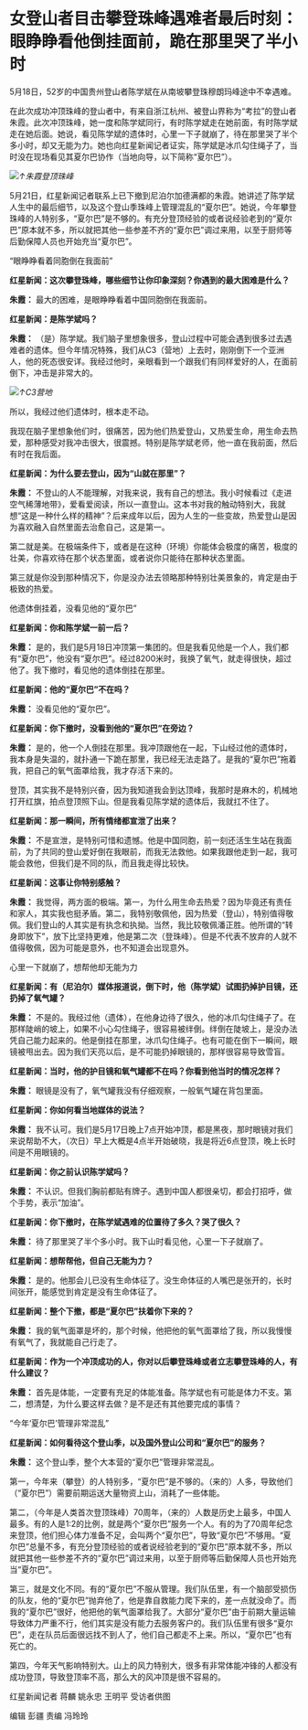 # 女登山者目击攀登珠峰遇难者最后时刻：眼睁睁看他倒挂面前，跪在那里哭了半小时

5月18日，52岁的中国贵州登山者陈学斌在从南坡攀登珠穆朗玛峰途中不幸遇难。

在此次成功冲顶珠峰的登山者中，有来自浙江杭州、被登山界称为“考拉”的登山者朱霞。此次冲顶珠峰，她一度和陈学斌同行，有时陈学斌走在她前面，有时陈学斌走在她后面。她说，看见陈学斌的遗体时，心里一下子就崩了，待在那里哭了半个多小时，却又无能为力。她也向红星新闻记者证实，陈学斌是冰爪勾住绳子了，当时没在现场看见其夏尔巴协作（当地向导，以下简称“夏尔巴”）。

![](https://inews.gtimg.com/om_bt/O3To0yCO2lbiXo2deiGzMUMnpyEDR_4050DKoiAcyvb5UAA/1000)_↑朱霞登顶珠峰_

5月21日，红星新闻记者联系上已下撤到尼泊尔加德满都的朱霞。她讲述了陈学斌人生中的最后细节，以及这个登山季珠峰上管理混乱的“夏尔巴”。她说，今年攀登珠峰的人特别多，“夏尔巴”是不够的。有充分登顶经验的或者说经验老到的“夏尔巴”原本就不多，所以就把其他一些参差不齐的“夏尔巴”调过来用，以至于厨师等后勤保障人员也开始充当“夏尔巴”。

“眼睁睁看着同胞倒在我面前”

**红星新闻：这次攀登珠峰，哪些细节让你印象深刻？你遇到的最大困难是什么？**

**朱霞：** 最大的困难，是眼睁睁看着中国同胞倒在我面前。

**红星新闻：是陈学斌吗？**

**朱霞：**
（是）陈学斌。我们脑子里想象很多，登山过程中可能会遇到很多过去遇难者的遗体。但今年情况特殊，我们从C3（营地）上去时，刚刚倒下一个亚洲人，他的死态很安详。我经过他时，亲眼看到一个跟我们有同样爱好的人，在面前倒下，冲击是非常大的。

![](https://inews.gtimg.com/om_bt/ONMlCRSkrjbRatqCA1FX-dKxMbSlSLyaluiPyfh7rf7cEAA/1000)_↑C3营地_

所以，我经过他们遗体时，根本走不动。

我现在脑子里想象他们时，很痛苦，因为他们热爱登山，又热爱生命，用生命去热爱，那种感受对我冲击很大，很震撼。特别是陈学斌老师，他一直在我前面，然后有时在我后面。

**红星新闻：为什么要去登山，因为“山就在那里”？**

**朱霞：**
不登山的人不能理解，对我来说，我有自己的想法。我小时候看过《走进空气稀薄地带》，爱看爱阅读，所以一直登山。这本书对我的触动特别大，我就想“这是一种什么样的精神”？后来成年以后，因为人生的一些变故，热爱登山是因为喜欢融入自然里面去治愈自己，这是第一。

第二就是美。在极端条件下，或者是在这种（环境）你能体会极度的痛苦，极度的壮美，你喜欢待在那个状态里面，或者说你只能待在那种状态里面。

第三就是你没到那种情况下，你是没办法去领略那种特别壮美景象的，肯定是由于极致的热爱。

他遗体倒挂着，没看见他的“夏尔巴”

**红星新闻：你和陈学斌一前一后？**

**朱霞：**
是的，我们是5月18日冲顶第一集团的。但是我看见他是一个人，我们都有“夏尔巴”，他没有“夏尔巴”。经过8200米时，我换了氧气，就走得很快，超过他了。我下撤时，看见他的遗体倒挂在那里。

**红星新闻：他的“夏尔巴”不在吗？**

**朱霞：** 没看见他的“夏尔巴”。

**红星新闻：你下撤时，没看到他的“夏尔巴”在旁边？**

**朱霞：**
是的，他一个人倒挂在那里。我冲顶跟他在一起，下山经过他的遗体时，我本身是失温的，就扑通一下跪在那里，我已经无法走路了。是我的“夏尔巴”拖着我，把自己的氧气面罩给我，我才存活下来的。

登顶，其实我不是特别兴奋，因为我知道我会到达顶峰，我那时是麻木的，机械地打开红旗，拍点登顶照下山。但是我看见陈学斌的遗体后，我就扛不住了。

**红星新闻：那一瞬间，所有情绪都宣泄了出来？**

**朱霞：**
不是宣泄，是特别可惜和遗憾。他是中国同胞，前一刻还活生生站在我面前，为了共同的登山爱好倒在我眼前，而我无法救他。如果我跟他走到一起，我可能会救他，但我们是不同的队，而且我走得比较快。

**红星新闻：这事让你特别感触？**

**朱霞：**
我觉得，两方面的极端。第一，为什么用生命去热爱？因为毕竟还有责任和家人，其实我也挺矛盾。第二，我特别敬佩他，因为热爱（登山），特别值得敬佩。我们登山的人其实是有执念和执拗。当然，我比较敬佩潘正胜。他所谓的“转身即放下”，放下比坚持更难，他是第二次（登珠峰）。但是不代表不放弃的人就不值得敬佩，因为可能是意外，也不知道会出现意外。

心里一下就崩了，想帮他却无能为力

**红星新闻：有（尼泊尔）媒体报道说，倒下时，他（陈学斌）试图扔掉护目镜，还扔掉了氧气罐？**

**朱霞：**
不是的。我经过他（遗体），在他身边待了很久，他的冰爪勾住绳子了。在那样陡峭的坡上，如果不小心勾住绳子，很容易被绊倒。绊倒在陡坡上，是没办法凭自己能力起来的。他是倒挂在那里，冰爪勾住绳子。也有可能在倒下一瞬间，眼镜被甩出去。因为我们天亮以后，是不可能扔掉眼镜的，那样很容易导致雪盲。

**红星新闻：当时，他的护目镜和氧气罐都不在吗？你看到他当时的情况怎样？**

**朱霞：** 眼镜是没有了，氧气罐我没有仔细观察，一般氧气罐在背包里面。

**红星新闻：你如何看当地媒体的说法？**

**朱霞：**
我不认可。我们是5月17日晚上7点开始冲顶，都是黑夜，那时眼镜对我们来说帮助不大，（次日）早上大概是4点半开始破晓，我是将近6点登顶，晚上长时间是不用眼镜的。

**红星新闻：你之前认识陈学斌吗？**

**朱霞：** 不认识。但我们胸前都贴有牌子。遇到中国人都很亲切，都会打招呼，做个手势，表示“加油”。

**红星新闻：你下撤时，在陈学斌遇难的位置待了多久？哭了很久？**

**朱霞：** 待了那里哭了半个多小时。我下山时看见他，心里一下子就崩了。

**红星新闻：想帮帮他，但自己无能为力？**

**朱霞：** 是的。他那会儿已没有生命体征了。没生命体征的人嘴巴是张开的，长时间张开，能感觉到肯定是没有生命体征了。

**红星新闻：整个下撤，都是“夏尔巴”扶着你下来的？**

**朱霞：** 我的氧气面罩是坏的，那个时候，他把他的氧气面罩给了我，所以我慢慢有氧气了，我就能自己行走了。

**红星新闻：作为一个冲顶成功的人，你对以后攀登珠峰或者立志攀登珠峰的人，有什么建议？**

**朱霞：** 首先是体能，一定要有充足的体能准备。陈学斌也有可能是体力不支。第二，想清楚，为什么要这样去做？是不是还有其他要完成的事情？

“今年‘夏尔巴’管理非常混乱”

**红星新闻：如何看待这个登山季，以及国外登山公司和“夏尔巴”的服务？**

**朱霞：** 这个登山季，整个大本营的“夏尔巴”管理非常混乱。

第一，今年来（攀登）的人特别多，“夏尔巴”是不够的。（来的）人多，导致他们（“夏尔巴”）需要前期运送大量物资上山，消耗了一些体能。

第二，（今年是人类首次登顶珠峰）70周年，（来的）人数是历史上最多，中国人最多。有的人是1:2的比例，就是两个“夏尔巴”服务一个人。有的为了70周年纪念来登顶，他们担心体力准备不足，会叫两个“夏尔巴”，导致“夏尔巴”不够用。“夏尔巴”总量不多，有充分登顶经验的或者说经验老到的“夏尔巴”原本就不多，所以就把其他一些参差不齐的“夏尔巴”调过来用，以至于厨师等后勤保障人员也开始充当“夏尔巴”。

第三，就是文化不同。有的“夏尔巴”不服从管理。我们队伍里，有一个脑部受损伤的队友，他的“夏尔巴”抛弃他了，他是靠自救能力爬下来的，差一点就没命了。而我的“夏尔巴”很好，他把他的氧气面罩给我了。大部分“夏尔巴”由于前期大量运输导致体力严重不行，他们其实是没有能力去服务客户的。我们队伍里有很多“夏尔巴”，走在队员后面很远找不到人了，他们自己都走不上来。所以，“夏尔巴”也有死亡的。

第四，今年天气影响特别大。山上的风力特别大，很多有非常体能冲锋的人都没有成功登顶，导致登顶率不高，那么大的风冲顶是很不容易的。

红星新闻记者 蒋麟 姚永忠 王明平 受访者供图

编辑 彭疆 责编 冯玲玲

